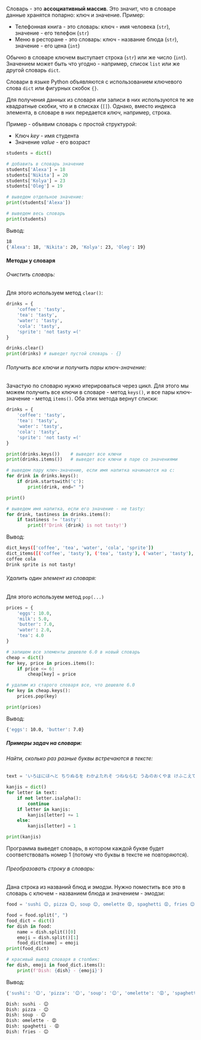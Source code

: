Словарь - это **ассоциативный массив**. Это значит, что в словаре данные хранятся попарно: ключ и значение.
Пример: 
- Телефонная книга - это словарь: ключ - имя человека (`str`), значение - его телефон (`str`)
- Меню в ресторане - это словарь: ключ - название блюда (`str`), значение - его цена (`int`)

Обычно в словаре ключем выступает строка (`str`) или же число (`int`). Значением может быть что угодно - например, список `list` или же другой словарь `dict`.

Словари в языке Python объявляются с использованием ключевого слова `dict` или фигурных скобок `{}`.

Для получения данных из словаря или записи в них используются те же квадратные скобки, что и в списках (`[]`). Однако, вместо индекса элемента, в словаре в них передается *ключ*, например, строка.

Пример - объявим словарь с простой структурой:
- Ключ $key$ - имя студента
- Значение $value$ - его возраст
```python
students = dict()

# добавить в словарь значение 
students['Alexa'] = 18
students['Nikita'] = 20
students['Kolya'] = 23
students['Oleg'] = 19

# выведем отдельное значение:
print(students['Alexa'])

# выведем весь словарь
print(students)
```
Вывод:
```bash
18
{'Alexa': 18, 'Nikita': 20, 'Kolya': 23, 'Oleg': 19}
```

#### Методы у словаря
###### Очистить словарь:
Для этого используем метод `clear()`:
```python
drinks = {
	'coffee': 'tasty',
	'tea': 'tasty',
	'water': 'tasty',
	'cola': 'tasty',
	'sprite': 'not tasty =('
}

drinks.clear()
print(drinks) # выведет пустой словарь - {} 
```

###### Получить все ключи и получить пары ключ-значение:
Зачастую по словарю нужно итерироваться через цикл. Для этого мы можем получить все ключи в словаре - метод `keys()`, и все пары ключ-значение - метод `items()`. Оба этих метода вернут списки:
```python
drinks = {
	'coffee': 'tasty',
	'tea': 'tasty',
	'water': 'tasty',
	'cola': 'tasty',
	'sprite': 'not tasty =('
}

print(drinks.keys())    # выведет все ключи
print(drinks.items())   # выведет все ключи в паре со значениями

# выведем пару ключ-значение, если имя напитка начинается на c:
for drink in drinks.keys():
	if drink.startswith('c'):
		print(drink, end=" ") 

print()

# выведем имя напитка, если его значение - не tasty:
for drink, tastiness in drinks.items(): 
	if tastiness != 'tasty':
		print(f'Drink {drink} is not tasty!')
```
Вывод:
```bash
dict_keys(['coffee', 'tea', 'water', 'cola', 'sprite']) 
dict_items([('coffee', 'tasty'), ('tea', 'tasty'), ('water', 'tasty'), ('cola', 'tasty'), ('sprite', 'not tasty =(')]) 
coffee cola  
Drink sprite is not tasty!
```

###### Удалить один элемент из словаря:
Для этого используем метод `pop(...)`
```python
prices = {
	'eggs': 10.0,
	'milk': 5.0,
	'butter': 7.0,
	'water': 2.0,
	'tea': 4.0
}

# запишем все элементы дешевле 6.0 в новый словарь
cheap = dict()
for key, price in prices.items():
	if price <= 6:
		cheap[key] = price

# удалим из старого словаря все, что дешевле 6.0
for key in cheap.keys():
	prices.pop(key)

print(prices)
```
Вывод:
```bash
{'eggs': 10.0, 'butter': 7.0}
```

##### Примеры задач на словари:
###### Найти, сколько раз разные буквы встречаются в тексте:
```python
text = 'いろはにほへと ちりぬるを わかよたれそ つねならむ うゐのおくやま けふこえて あさきゆめみし ゑひもせす'

kanjis = dict()
for letter in text:
	if not letter.isalpha():
		continue
	if letter in kanjis:
		kanjis[letter] += 1
	else: 
		kanjis[letter] = 1

print(kanjis)
```
Программа выведет словарь, в котором каждой букве будет соответствовать номер 1 (потому что буквы в тексте не повторяются).

###### Преобразовать строку в словарь:
Дана строка из названий блюд и эмодзи. Нужно поместить все это в словарь с ключем - названием блюда и значением - эмодзи:
```python
food = 'sushi 😊, pizza 😊, soup 😊, omelette 😡, spaghetti 😡, fries 😊'

food = food.split(", ")
food_dict = dict()
for dish in food:
	name = dish.split()[0]
	emoji = dish.split()[1]
	food_dict[name] = emoji
print(food_dict)

# красивый вывод словаря в столбик:
for dish, emoji in food_dict.items():
	print(f'Dish: {dish} - {emoji}')
```
Вывод:
```bash
{'sushi': '😊', 'pizza': '😊', 'soup': '😊', 'omelette': '😡', 'spaghetti': '😡', 'fries': '😊'} 

Dish: sushi - 😊 
Dish: pizza - 😊 
Dish: soup - 😊 
Dish: omelette - 😡 
Dish: spaghetti - 😡 
Dish: fries - 😊
```